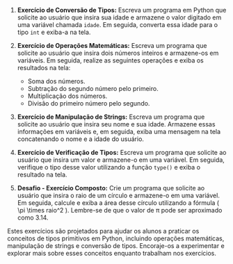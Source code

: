 1. **Exercício de Conversão de Tipos:**
   Escreva um programa em Python que solicite ao usuário que insira sua idade e armazene o valor digitado em uma variável chamada `idade`. Em seguida, converta essa idade para o tipo `int` e exiba-a na tela.

2. **Exercício de Operações Matemáticas:**
   Escreva um programa que solicite ao usuário que insira dois números inteiros e armazene-os em variáveis. Em seguida, realize as seguintes operações e exiba os resultados na tela:
   - Soma dos números.
   - Subtração do segundo número pelo primeiro.
   - Multiplicação dos números.
   - Divisão do primeiro número pelo segundo.

3. **Exercício de Manipulação de Strings:**
   Escreva um programa que solicite ao usuário que insira seu nome e sua idade. Armazene essas informações em variáveis e, em seguida, exiba uma mensagem na tela concatenando o nome e a idade do usuário.

4. **Exercício de Verificação de Tipos:**
   Escreva um programa que solicite ao usuário que insira um valor e armazene-o em uma variável. Em seguida, verifique o tipo desse valor utilizando a função `type()` e exiba o resultado na tela.

5. **Desafio - Exercício Composto:**
   Crie um programa que solicite ao usuário que insira o raio de um círculo e armazene-o em uma variável. Em seguida, calcule e exiba a área desse círculo utilizando a fórmula \( \pi \times raio^2 \). Lembre-se de que o valor de π pode ser aproximado como 3.14.

Estes exercícios são projetados para ajudar os alunos a praticar os conceitos de tipos primitivos em Python, incluindo operações matemáticas, manipulação de strings e conversão de tipos. Encoraje-os a experimentar e explorar mais sobre esses conceitos enquanto trabalham nos exercícios.
